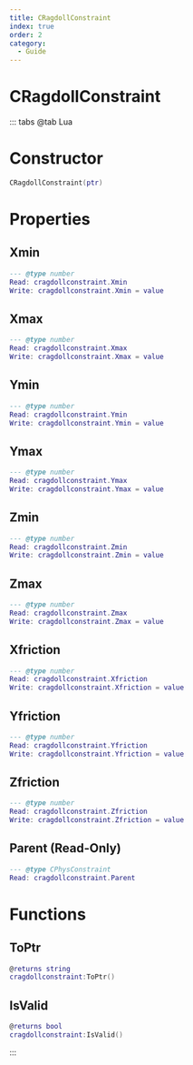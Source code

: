 ```yaml
---
title: CRagdollConstraint
index: true
order: 2
category:
  - Guide
---
```


# CRagdollConstraint

::: tabs
@tab Lua
# Constructor
```lua
CRagdollConstraint(ptr)
```
# Properties
## Xmin 
```lua
--- @type number
Read: cragdollconstraint.Xmin
Write: cragdollconstraint.Xmin = value
```
## Xmax 
```lua
--- @type number
Read: cragdollconstraint.Xmax
Write: cragdollconstraint.Xmax = value
```
## Ymin 
```lua
--- @type number
Read: cragdollconstraint.Ymin
Write: cragdollconstraint.Ymin = value
```
## Ymax 
```lua
--- @type number
Read: cragdollconstraint.Ymax
Write: cragdollconstraint.Ymax = value
```
## Zmin 
```lua
--- @type number
Read: cragdollconstraint.Zmin
Write: cragdollconstraint.Zmin = value
```
## Zmax 
```lua
--- @type number
Read: cragdollconstraint.Zmax
Write: cragdollconstraint.Zmax = value
```
## Xfriction 
```lua
--- @type number
Read: cragdollconstraint.Xfriction
Write: cragdollconstraint.Xfriction = value
```
## Yfriction 
```lua
--- @type number
Read: cragdollconstraint.Yfriction
Write: cragdollconstraint.Yfriction = value
```
## Zfriction 
```lua
--- @type number
Read: cragdollconstraint.Zfriction
Write: cragdollconstraint.Zfriction = value
```
## Parent (Read-Only)
```lua
--- @type CPhysConstraint
Read: cragdollconstraint.Parent
```
# Functions
## ToPtr
```lua
@returns string
cragdollconstraint:ToPtr()
```
## IsValid
```lua
@returns bool
cragdollconstraint:IsValid()
```

:::